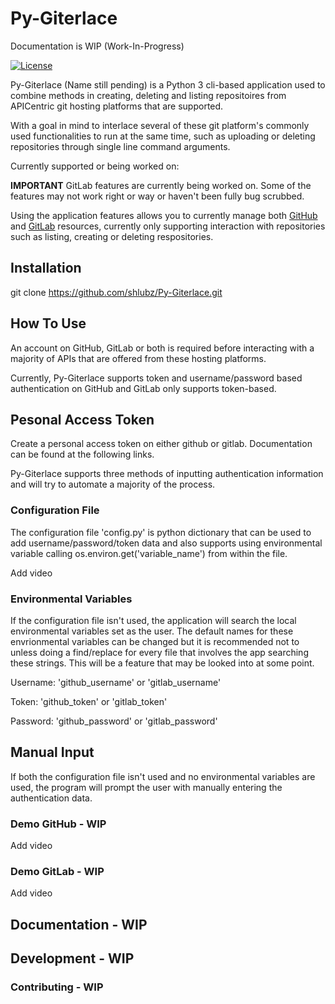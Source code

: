 # Py-Giterlace
Documentation is WIP (Work-In-Progress)

[![License](https://img.shields.io/badge/license-LGPL-blue.svg)](https://en.wikipedia.org/wiki/GNU_Lesser_General_Public_License)

Py-Giterlace (Name still pending) is a Python 3 cli-based application used to combine methods in creating, deleting and listing repositoires from APICentric
git hosting platforms that are supported.

With a goal in mind to interlace several of these git platform's commonly used functionalities to run at the same time, such as uploading or deleting repositories
through single line command arguments.

Currently supported or being worked on:

[GitHub API v3]: https://developer.github.com/v3
[GitLab API v4]: https://docs.gitlab.com/ee/api/README.html

**IMPORTANT**
GitLab features are currently being worked on. Some of the features may not work right or way or haven't been fully bug scrubbed.

Using the application features allows you to currently manage both [GitHub] and [GitLab] resources, currently only supporting interaction with repositories
such as listing, creating or deleting respositories.

## Installation

git clone https://github.com/shlubz/Py-Giterlace.git

## How To Use
An account on GitHub, GitLab or both is required before interacting with a majority of APIs that are offered from these hosting platforms.

Currently, Py-Giterlace supports token and username/password based authentication on GitHub and GitLab only supports token-based.

## Pesonal Access Token
Create a personal access token on either github or gitlab. Documentation can be found at the following links.

[GitHub]: https://help.github.com/en/articles/creating-a-personal-access-token-for-the-command-line
[GitLab]: https://docs.gitlab.com/ee/user/profile/personal_access_tokens.html

Py-Giterlace supports three methods of inputting authentication information and will try to automate a majority of the process.

### Configuration File
The configuration file 'config.py' is python dictionary that can be used to add username/password/token data and also supports
using environmental variable calling os.environ.get('variable_name') from within the file.

Add video

### Environmental Variables
If the configuration file isn't used, the application will search the local environmental variables set as the user.
The default names for these envrionmental variables can be changed but it is recommended not to unless doing a find/replace for every file that involves the app
searching these strings.  This will be a feature that may be looked into at some point.

Username: 'github_username' or 'gitlab_username'

Token:    'github_token' or 'gitlab_token'

Password: 'github_password' or 'gitlab_password'

## Manual Input
If both the configuration file isn't used and no environmental variables are used, the program will prompt the user with manually entering the authentication data.

### Demo GitHub - WIP
Add video

### Demo GitLab - WIP
Add video

## Documentation - WIP

## Development - WIP

### Contributing - WIP
